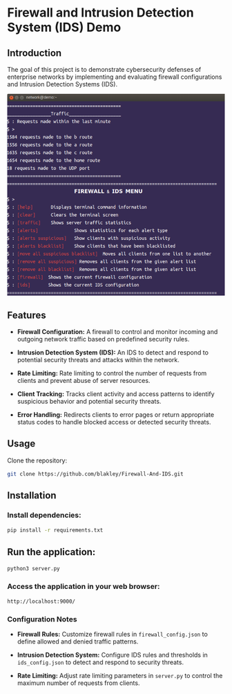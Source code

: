 # Firewall and Intrusion Detection System (IDS) Demo

## Introduction
The goal of this project is to demonstrate cybersecurity defenses of enterprise networks by implementing and evaluating firewall configurations and Intrusion Detection Systems (IDS).

![Terminal Output](src/static/img/demo.png)

## Features
- **Firewall Configuration:** A firewall to control and monitor incoming and outgoing network traffic based on predefined security rules.

- **Intrusion Detection System (IDS):** An IDS to detect and respond to potential security threats and attacks within the network.

- **Rate Limiting:** Rate limiting to control the number of requests from clients and prevent abuse of server resources.

- **Client Tracking:** Tracks client activity and access patterns to identify suspicious behavior and potential security threats.

- **Error Handling:** Redirects clients to error pages or return appropriate status codes to handle blocked access or detected security threats.

## Usage
Clone the repository:
```bash 
git clone https://github.com/blakley/Firewall-And-IDS.git
```

## Installation

### Install dependencies:
```bash
pip install -r requirements.txt
```

## Run the application:
```bash
python3 server.py
```

### Access the application in your web browser:
```bash
http://localhost:9000/
```

### Configuration Notes

- **Firewall Rules:** Customize firewall rules in `firewall_config.json` to define allowed and denied traffic patterns.

- **Intrusion Detection System:** Configure IDS rules and thresholds in `ids_config.json` to detect and respond to security threats.

- **Rate Limiting:** Adjust rate limiting parameters in `server.py` to control the maximum number of requests from clients.

